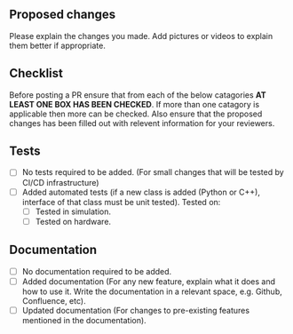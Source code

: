 ## Proposed changes

Please explain the changes you made. Add pictures or videos to explain them better if appropriate.

## Checklist

Before posting a PR ensure that from each of the below catagories **AT LEAST ONE BOX HAS BEEN CHECKED**. If more than one catagory is applicable then more can be checked. Also ensure that the proposed changes has been filled out with relevent information for your reviewers.

## Tests

- [ ] No tests required to be added. (For small changes that will be tested by CI/CD infrastructure)
- [ ] Added automated tests (if a new class is added (Python or C++), interface of that class must be unit tested).
Tested on:
    - [ ] Tested in simulation.
    - [ ] Tested on hardware.

## Documentation

- [ ] No documentation required to be added.
- [ ] Added documentation (For any new feature, explain what it does and how to use it. Write the documentation in a relevant space, e.g. Github, Confluence, etc).
- [ ] Updated documentation (For changes to pre-existing features mentioned in the documentation).